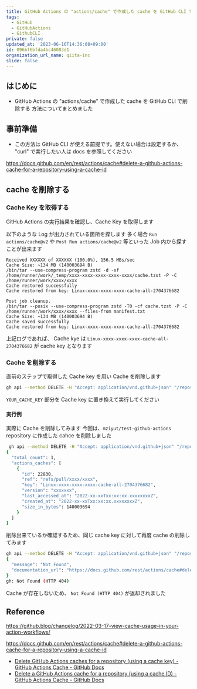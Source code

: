 ```yaml
---
title: GitHub Actions の "actions/cache" で作成した cache を GitHub CLI で削除する
tags:
  - GitHub
  - GitHubActions
  - GithubCLI
private: false
updated_at: '2023-06-16T14:36:08+09:00'
id: 096bf6bfda4bc46083d1
organization_url_name: qiita-inc
slide: false
---
```


## はじめに

- GitHub Actions の "actions/cache" で作成した cache を GitHub CLI で削除する 方法についてまとめました

## 事前準備

- この方法は GitHub CLI が使える前提です。使えない場合は設定するか、 "curl" で実行したい人は docs を参照してください

https://docs.github.com/en/rest/actions/cache#delete-a-github-actions-cache-for-a-repository-using-a-cache-id

## cache を削除する

### Cache Key を取得する

GitHub Actions の実行結果を確認し、Cache Key を取得します

以下のような Log が出力されている箇所を探します
多く場合 `Run actions/cache@v2` や `Post Run actions/cache@v2` 等といった Job 内から探すことが出来ます

```sh:Run actions/cache@v2
Received XXXXXX of XXXXXX (100.0%), 156.5 MBs/sec
Cache Size: ~134 MB (140003694 B)
/bin/tar --use-compress-program zstd -d -xf /home/runner/work/_temp/xxxx-xxxx-xxxx-xxxx-xxxx/cache.tzst -P -C /home/runner/work/xxxx/xxxx
Cache restored successfully
Cache restored from key: Linux-xxxx-xxxx-xxxx-cache-all-2704376682
```

```sh:Post Run actions/cache@v2
Post job cleanup.
/bin/tar --posix --use-compress-program zstd -T0 -cf cache.tzst -P -C /home/runner/work/xxxx/xxxx --files-from manifest.txt
Cache Size: ~134 MB (140003694 B)
Cache saved successfully
Cache restored from key: Linux-xxxx-xxxx-xxxx-cache-all-2704376682
```

上記ログであれば、 Cache kye は `Linux-xxxx-xxxx-xxxx-cache-all-2704376682` が cache key となります

### Cache を削除する

直前のステップで取得した Cache key を用い Cache を削除します

```sh
gh api --method DELETE -H "Accept: application/vnd.github+json" "/repos/USER_OR_ORG/REPONAME/actions/caches?key=YOUR_CACHE_KEY"
```

`YOUR_CACHE_KEY` 部分を Cache key に置き換えて実行してください

#### 実行例

実際に Cache を削除してみます
今回は、`mziyut/test-github-actions` repository に作成した cahce を削除しました

```sh
 gh api --method DELETE -H "Accept: application/vnd.github+json" "/repos/mziyut/test-github-actions/actions/caches?key=Linux-xxxx-xxxx-xxxx-cache-all-2704376682"
{
  "total_count": 1,
  "actions_caches": [
    {
      "id": 22830,
      "ref": "refs/pull/xxxx/xxxx",
      "key": "Linux-xxxx-xxxx-xxxx-cache-all-2704376682",
      "version": "xxxxxxx",
      "last_accessed_at": "2022-xx-xxTxx:xx:xx.xxxxxxxxZ",
      "created_at": "2022-xx-xxTxx:xx:xx.xxxxxxxxZ",
      "size_in_bytes": 140003694
    }
  ]
}
```

削除出来ているか確認するため、同じ cache key に対して再度 cache の削除してみます

```sh
gh api --method DELETE -H "Accept: application/vnd.github+json" "/repos/mziyut/test-github-actions/actions/caches?key=Linux-xxxx-xxxx-xxxx-cache-all-2704376682"
{
  "message": "Not Found",
  "documentation_url": "https://docs.github.com/rest/actions/cache#delete-github-actions-caches-for-a-repository-using-a-cache-key"
}
gh: Not Found (HTTP 404)
```

Cache が存在しないため、 `Not Found (HTTP 404)` が返却されました

## Reference

https://github.blog/changelog/2022-03-17-view-cache-usage-in-your-action-workflows/

https://docs.github.com/en/rest/actions/cache#delete-a-github-actions-cache-for-a-repository-using-a-cache-id

- [Delete GitHub Actions caches for a repository (using a cache key) - GitHub Actions Cache - GitHub Docs](https://docs.github.com/en/rest/actions/cache#delete-github-actions-caches-for-a-repository-using-a-cache-key)
- [Delete a GitHub Actions cache for a repository (using a cache ID) - GitHub Actions Cache - GitHub Docs](https://docs.github.com/en/rest/actions/cache#delete-a-github-actions-cache-for-a-repository-using-a-cache-id)

